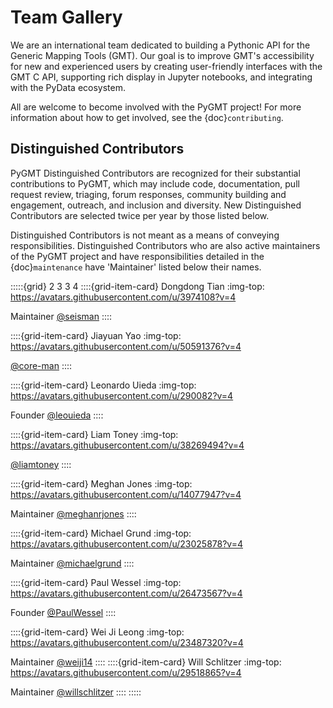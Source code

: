 # Team Gallery

We are an international team dedicated to building a Pythonic API for the
Generic Mapping Tools (GMT). Our goal is to improve GMT's accessibility for
new and experienced users by creating user-friendly interfaces with the GMT
C API, supporting rich display in Jupyter notebooks, and integrating with
the PyData ecosystem.

All are welcome to become involved with the PyGMT project! For more information
about how to get involved, see the {doc}`contributing`.

## Distinguished Contributors

PyGMT Distinguished Contributors are recognized for their substantial
contributions to PyGMT, which may include code, documentation, pull request
review, triaging, forum responses, community building and engagement,
outreach, and inclusion and diversity. New Distinguished Contributors are
selected twice per year by those listed below.

Distinguished Contributors is not meant as a means of conveying
responsibilities. Distinguished Contributors who are also active maintainers of
the PyGMT project and have responsibilities detailed in the
{doc}`maintenance` have 'Maintainer' listed below their names.

:::::{grid} 2 3 3 4
::::{grid-item-card} Dongdong Tian
:img-top: https://avatars.githubusercontent.com/u/3974108?v=4

Maintainer
[@seisman](https://github.com/seisman)
::::

::::{grid-item-card} Jiayuan Yao
:img-top: https://avatars.githubusercontent.com/u/50591376?v=4

[@core-man](https://github.com/core-man)
::::

::::{grid-item-card} Leonardo Uieda
:img-top: https://avatars.githubusercontent.com/u/290082?v=4

Founder
[@leouieda](https://github.com/leouieda)
::::

::::{grid-item-card} Liam Toney
:img-top: https://avatars.githubusercontent.com/u/38269494?v=4

[@liamtoney](https://github.com/liamtoney)
::::

::::{grid-item-card} Meghan Jones
:img-top: https://avatars.githubusercontent.com/u/14077947?v=4

Maintainer
[@meghanrjones](https://github.com/meghanrjones)
::::

::::{grid-item-card} Michael Grund
:img-top: https://avatars.githubusercontent.com/u/23025878?v=4

Maintainer
[@michaelgrund](https://github.com/michaelgrund)
::::

::::{grid-item-card} Paul Wessel
:img-top: https://avatars.githubusercontent.com/u/26473567?v=4

Founder
[@PaulWessel](https://github.com/PaulWessel)
::::

::::{grid-item-card} Wei Ji Leong
:img-top: https://avatars.githubusercontent.com/u/23487320?v=4

Maintainer
[@weiji14](https://github.com/weiji14)
::::
::::{grid-item-card} Will Schlitzer
:img-top: https://avatars.githubusercontent.com/u/29518865?v=4

Maintainer
[@willschlitzer](https://github.com/willschlitzer)
::::
:::::
